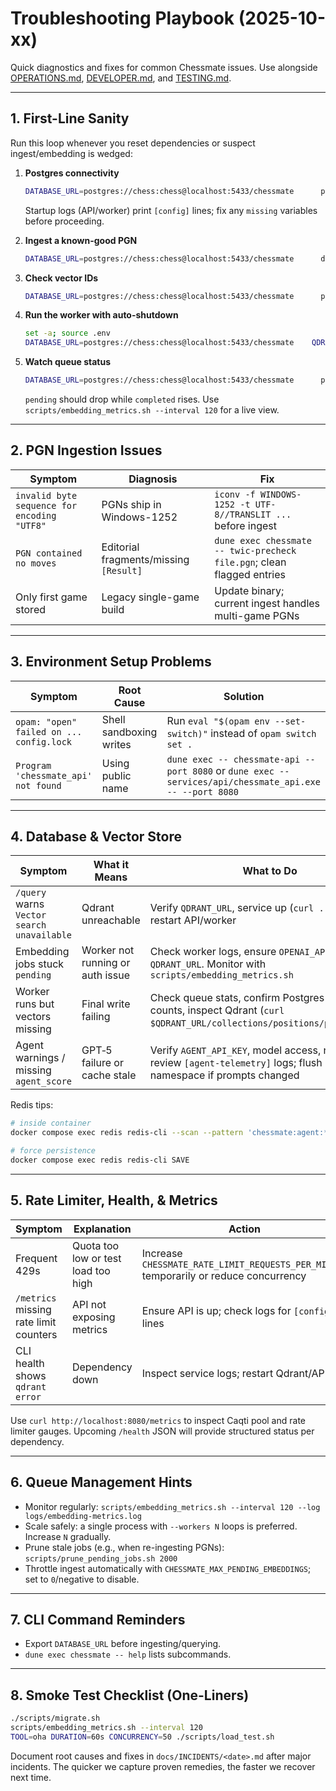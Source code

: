# Troubleshooting Playbook (2025-10-xx)

Quick diagnostics and fixes for common Chessmate issues. Use alongside [OPERATIONS.md](OPERATIONS.md), [DEVELOPER.md](DEVELOPER.md), and [TESTING.md](TESTING.md).

---

## 1. First-Line Sanity

Run this loop whenever you reset dependencies or suspect ingest/embedding is wedged:

1. **Postgres connectivity**
   ```sh
   DATABASE_URL=postgres://chess:chess@localhost:5433/chessmate      psql "$DATABASE_URL" -c "SELECT 1"
   ```
   Startup logs (API/worker) print `[config]` lines; fix any `missing` variables before proceeding.

2. **Ingest a known-good PGN**
   ```sh
   DATABASE_URL=postgres://chess:chess@localhost:5433/chessmate      dune exec chessmate -- ingest data/games/twic1611.pgn
   ```

3. **Check vector IDs**
   ```sh
   DATABASE_URL=postgres://chess:chess@localhost:5433/chessmate      psql "$DATABASE_URL" -c "SELECT COUNT(*) FROM positions WHERE vector_id IS NOT NULL"
   ```

4. **Run the worker with auto-shutdown**
   ```sh
   set -a; source .env
   DATABASE_URL=postgres://chess:chess@localhost:5433/chessmate    QDRANT_URL=http://localhost:6333      dune exec -- embedding_worker -- --workers 3 --poll-sleep 1.0 --exit-after-empty 3
   ```

5. **Watch queue status**
   ```sh
   DATABASE_URL=postgres://chess:chess@localhost:5433/chessmate      psql "$DATABASE_URL" -c "SELECT status, COUNT(*) FROM embedding_jobs GROUP BY status"
   ```
   `pending` should drop while `completed` rises. Use `scripts/embedding_metrics.sh --interval 120` for a live view.

---

## 2. PGN Ingestion Issues

| Symptom | Diagnosis | Fix |
| --- | --- | --- |
| `invalid byte sequence for encoding "UTF8"` | PGNs ship in Windows-1252 | `iconv -f WINDOWS-1252 -t UTF-8//TRANSLIT ...` before ingest |
| `PGN contained no moves` | Editorial fragments/missing `[Result]` | `dune exec chessmate -- twic-precheck file.pgn`; clean flagged entries |
| Only first game stored | Legacy single-game build | Update binary; current ingest handles multi-game PGNs |

---

## 3. Environment Setup Problems

| Symptom | Root Cause | Solution |
| --- | --- | --- |
| `opam: "open" failed on ... config.lock` | Shell sandboxing writes | Run `eval "$(opam env --set-switch)"` instead of `opam switch set .` |
| `Program 'chessmate_api' not found` | Using public name | `dune exec -- chessmate-api --port 8080` or `dune exec -- services/api/chessmate_api.exe -- --port 8080` |

---

## 4. Database & Vector Store

| Symptom | What it Means | What to Do |
| --- | --- | --- |
| `/query` warns `Vector search unavailable` | Qdrant unreachable | Verify `QDRANT_URL`, service up (`curl .../healthz`), restart API/worker |
| Embedding jobs stuck `pending` | Worker not running or auth issue | Check worker logs, ensure `OPENAI_API_KEY`, `QDRANT_URL`. Monitor with `scripts/embedding_metrics.sh` |
| Worker runs but vectors missing | Final write failing | Check queue stats, confirm Postgres `vector_id` counts, inspect Qdrant (`curl $QDRANT_URL/collections/positions/points/count`) |
| Agent warnings / missing `agent_score` | GPT‑5 failure or cache stale | Verify `AGENT_API_KEY`, model access, network; review `[agent-telemetry]` logs; flush Redis namespace if prompts changed |

Redis tips:
```sh
# inside container
docker compose exec redis redis-cli --scan --pattern 'chessmate:agent:*'

# force persistence
docker compose exec redis redis-cli SAVE
```

---

## 5. Rate Limiter, Health, & Metrics

| Symptom | Explanation | Action |
| --- | --- | --- |
| Frequent 429s | Quota too low or test load too high | Increase `CHESSMATE_RATE_LIMIT_REQUESTS_PER_MINUTE` temporarily or reduce concurrency |
| `/metrics` missing rate limit counters | API not exposing metrics | Ensure API is up; check logs for `[config]` lines |
| CLI health shows `qdrant error` | Dependency down | Inspect service logs; restart Qdrant/API |

Use `curl http://localhost:8080/metrics` to inspect Caqti pool and rate limiter gauges. Upcoming `/health` JSON will provide structured status per dependency.

---

## 6. Queue Management Hints
- Monitor regularly: `scripts/embedding_metrics.sh --interval 120 --log logs/embedding-metrics.log`
- Scale safely: a single process with `--workers N` loops is preferred. Increase `N` gradually.
- Prune stale jobs (e.g., when re-ingesting PGNs): `scripts/prune_pending_jobs.sh 2000`
- Throttle ingest automatically with `CHESSMATE_MAX_PENDING_EMBEDDINGS`; set to `0`/negative to disable.

---

## 7. CLI Command Reminders
- Export `DATABASE_URL` before ingesting/querying.
- `dune exec chessmate -- help` lists subcommands.

---

## 8. Smoke Test Checklist (One-Liners)
```sh
./scripts/migrate.sh
scripts/embedding_metrics.sh --interval 120
TOOL=oha DURATION=60s CONCURRENCY=50 ./scripts/load_test.sh
```

Document root causes and fixes in `docs/INCIDENTS/<date>.md` after major incidents. The quicker we capture proven remedies, the faster we recover next time.
